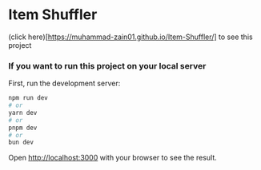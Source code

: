 # Item Shuffler

(click here)[https://muhammad-zain01.github.io/Item-Shuffler/] to see this project

### If you want to run this project on your local server
First, run the development server:

```bash
npm run dev
# or
yarn dev
# or
pnpm dev
# or
bun dev
```

Open [http://localhost:3000](http://localhost:3000) with your browser to see the result.
